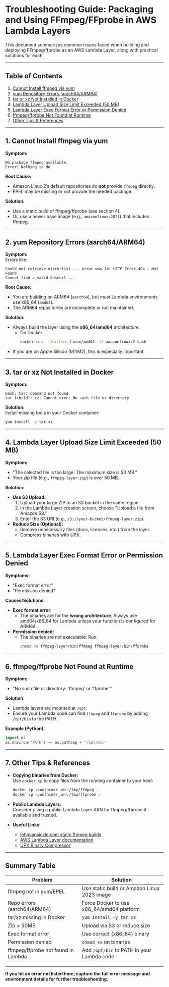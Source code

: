 # Troubleshooting Guide: Packaging and Using FFmpeg/FFprobe in AWS Lambda Layers

This document summarizes common issues faced when building and deploying FFmpeg/ffprobe as an AWS Lambda Layer, along with practical solutions for each.

---

## **Table of Contents**
1. [Cannot Install ffmpeg via yum](#cannot-install-ffmpeg-via-yum)
2. [yum Repository Errors (aarch64/ARM64)](#yum-repository-errors-aarch64arm64)
3. [tar or xz Not Installed in Docker](#tar-or-xz-not-installed-in-docker)
4. [Lambda Layer Upload Size Limit Exceeded (50 MB)](#lambda-layer-upload-size-limit-exceeded-50-mb)
5. [Lambda Layer Exec Format Error or Permission Denied](#lambda-layer-exec-format-error-or-permission-denied)
6. [ffmpeg/ffprobe Not Found at Runtime](#ffmpegffprobe-not-found-at-runtime)
7. [Other Tips & References](#other-tips--references)

---

## 1. Cannot Install ffmpeg via yum

**Symptom:**  
```
No package ffmpeg available.
Error: Nothing to do
```

**Root Cause:**  
- Amazon Linux 2’s default repositories do **not** provide `ffmpeg` directly.
- EPEL may be missing or not provide the needed package.

**Solution:**  
- Use a static build of ffmpeg/ffprobe (see section 4).
- Or, use a newer base image (e.g., `amazonlinux:2023`) that includes ffmpeg.

---

## 2. yum Repository Errors (aarch64/ARM64)

**Symptom:**  
Errors like:
```
Could not retrieve mirrorlist ... error was 14: HTTP Error 404 - Not Found
Cannot find a valid baseurl ...
```

**Root Cause:**  
- You are building on ARM64 (`aarch64`), but most Lambda environments use x86_64 (`amd64`).
- The ARM64 repositories are incomplete or not maintained.

**Solution:**  
- Always build the layer using the **x86_64/amd64** architecture.
    - On Docker:  
      ```bash
      docker run --platform linux/amd64 -it amazonlinux:2 bash
      ```
- If you are on Apple Silicon (M1/M2), this is especially important.

---

## 3. tar or xz Not Installed in Docker

**Symptom:**  
```
bash: tar: command not found
tar (child): xz: Cannot exec: No such file or directory
```

**Solution:**  
Install missing tools in your Docker container:
```bash
yum install -y tar xz
```

---

## 4. Lambda Layer Upload Size Limit Exceeded (50 MB)

**Symptom:**  
- "The selected file is too large. The maximum size is 50 MB."
- Your zip file (e.g., `ffmpeg-layer.zip`) is over 50 MB.

**Solution:**  
- **Use S3 Upload:**  
  1. Upload your large ZIP to an S3 bucket in the same region.
  2. In the Lambda Layer creation screen, choose "Upload a file from Amazon S3."
  3. Enter the S3 URI (e.g., `s3://your-bucket/ffmpeg-layer.zip`).
- **Reduce Size (Optional):**
  - Remove unnecessary files (docs, licenses, etc.) from the layer.
  - Compress binaries with [UPX](https://github.com/upx/upx).

---

## 5. Lambda Layer Exec Format Error or Permission Denied

**Symptoms:**  
- "Exec format error"
- "Permission denied"

**Causes/Solutions:**  
- **Exec format error:**  
  - The binaries are for the **wrong architecture**. Always use amd64/x86_64 for Lambda unless your function is configured for ARM64.
- **Permission denied:**  
  - The binaries are not executable. Run:
    ```bash
    chmod +x ffmpeg-layer/bin/ffmpeg ffmpeg-layer/bin/ffprobe
    ```

---

## 6. ffmpeg/ffprobe Not Found at Runtime

**Symptom:**  
- "No such file or directory: 'ffmpeg' or 'ffprobe'"

**Solution:**  
- Lambda layers are mounted at `/opt`.  
- Ensure your Lambda code can find `ffmpeg` and `ffprobe` by adding `/opt/bin` to the PATH.

**Example (Python):**
```python
import os
os.environ["PATH"] += os.pathsep + "/opt/bin"
```

---

## 7. Other Tips & References

- **Copying binaries from Docker:**  
  Use `docker cp` to copy files from the running container to your host:
  ```bash
  docker cp <container_id>:/tmp/ffmpeg .
  docker cp <container_id>:/tmp/ffprobe .
  ```
- **Public Lambda Layers:**  
  Consider using a public Lambda Layer ARN for ffmpeg/ffprobe if available and trusted.

- **Useful Links:**
  - [johnvansickle.com static ffmpeg builds](https://johnvansickle.com/ffmpeg/)
  - [AWS Lambda Layer documentation](https://docs.aws.amazon.com/lambda/latest/dg/configuration-layers.html)
  - [UPX Binary Compressor](https://github.com/upx/upx)

---

## **Summary Table**

| Problem                               | Solution                                             |
|----------------------------------------|------------------------------------------------------|
| ffmpeg not in yum/EPEL                 | Use static build or Amazon Linux 2023 image          |
| Repo errors (aarch64/ARM64)            | Force Docker to use x86_64/amd64 platform            |
| tar/xz missing in Docker               | `yum install -y tar xz`                              |
| Zip > 50MB                             | Upload via S3 or reduce size                         |
| Exec format error                      | Use correct (x86_64) binary                          |
| Permission denied                      | `chmod +x` on binaries                               |
| ffmpeg/ffprobe not found in Lambda     | Add `/opt/bin` to PATH in your Lambda code           |

---

**If you hit an error not listed here, capture the full error message and environment details for further troubleshooting.**
